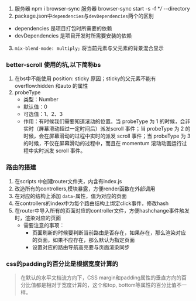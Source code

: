 1. 服务器 npm i browser-sync 服务器 browser-sync start -s -f **/* --directory
2. package.json中`dependencies`与`devDependencies`两个的区别
  - dependencies 是项目打包时所需要的依赖
  - devDependencies 是项目开发时所需要安装的依赖
3. `mix-blend-mode: multiply;` 将当前元素与父元素的背景混合显示
### better-scroll 使用的坑,以下简称bs
1. 在bs中不能使用 position: sticky 原因；sticky的父元素不能有overflow:hidden 和auto 的属性
2. probeType
   - 类型：Number
   - 默认值：0
   - 可选值：1、2、3
   - 作用：有时候我们需要知道滚动的位置。当 probeType 为 1 的时候，会非实时（屏幕滑动超过一定时间后）派发scroll 事件；当 probeType 为 2 的时候，会在屏幕滑动的过程中实时的派发 scroll 事件；当 probeType 为 3 的时候，不仅在屏幕滑动的过程中，而且在 momentum 滚动动画运行过程中实时派发 scroll 事件。
### 路由的搭建
1. 在scripts 中创建router文件夹，内含有index.js
2. 改造所有的controllers,模块暴露，方便render函数在外部调用
3. 在对应的结构上添加 `data-`属性，值为对应的页面
4. 在controllers的index中为每个路由结构上绑定click事件，修改hash
5. 在router中导入所有的页面对应的controller文件，方便hashchange事件触发时，渲染对应的页面
    - 需要注意的事项：
      - 页面刷新的时候要判断当前路由是否存在，如果存在，那么渲染对应的页面，如果不应存在，那么默认为指定页面
      - 设置对应的路由导航高亮要与页面渲染同步
### css的padding的百分比是根据宽度计算的
>在默认的水平文档流方向下，CSS margin和padding属性的垂直方向的百分比值都是相对于宽度计算的，这个和top, bottom等属性的百分比值不一样。
